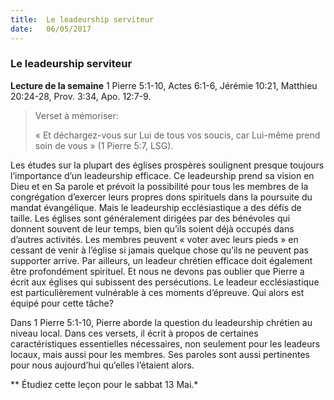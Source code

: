 ```yaml
---
title:  Le leadeurship serviteur
date:   06/05/2017
---
```


### Le leadeurship serviteur

**Lecture de la semaine** 1 Pierre 5:1-10, Actes 6:1-6, Jérémie 10:21, Matthieu 20:24-28, Prov. 3:34, Apo. 12:7-9.

><p>Verset à mémoriser:</p>
> « Et déchargez-vous sur Lui de tous vos soucis, car Lui-même prend soin de vous » (1 Pierre 5:7, LSG). 

Les études sur la plupart des églises prospères soulignent presque toujours l’importance d’un leadeurship  efficace. Ce leadeurship prend sa vision en Dieu et en Sa parole et prévoit la possibilité pour tous les membres  de la congrégation d’exercer leurs propres dons spirituels dans la poursuite du mandat évangélique. Mais le  leadeurship ecclésiastique a des défis de taille. Les églises sont généralement dirigées par des bénévoles qui  donnent souvent de leur temps, bien qu’ils soient déjà occupés dans d’autres activités. Les membres peuvent «  voter avec leurs pieds » en cessant de venir à l’église si jamais quelque chose qu’ils ne peuvent pas supporter  arrive. Par ailleurs, un leadeur chrétien efficace doit également être profondément spirituel. Et nous ne devons pas oublier que Pierre a écrit aux églises qui subissent des persécutions. Le leadeur ecclésiastique est  particulièrement vulnérable à ces moments d’épreuve. Qui alors est équipé pour cette tâche?

Dans 1 Pierre 5:1-10, Pierre aborde la question du leadeurship chrétien au niveau local. Dans ces versets, il  écrit à propos de certaines caractéristiques essentielles nécessaires, non seulement pour les leadeurs locaux,  mais aussi pour les membres. Ses paroles sont aussi pertinentes pour nous aujourd’hui qu’elles l’étaient alors. 

** Étudiez cette leçon pour le sabbat 13 Mai.*